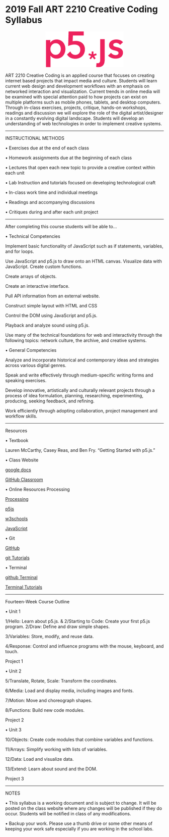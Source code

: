 # 2019 Fall ART 2210 Creative Coding Syllabus

<p>
<p>
<div align=center><img src=img/p5jsImages.png>
<div align=left>
<p>

ART 2210 Creative Coding is an applied course that focuses on creating internet based projects that impact media and culture. Students will learn current web design and development workflows with an emphasis on networked interaction and visualization. Current trends in online media will be examined with special attention paid to how projects can exist on multiple platforms such as mobile phones, tablets, and desktop computers. Through in-class exercises, projects, critique, hands-on workshops, readings and discussion we will explore the role of the digital artist/designer in a constantly evolving digital landscape. Students will develop an understanding of web technologies in order to implement creative systems.

---

INSTRUCTIONAL METHODS

• Exercises due at the end of each class

• Homework assignments due at the beginning of each class

• Lectures that open each new topic to provide a creative context within each unit

• Lab Instruction and tutorials focused on developing technological craft

• In-class work time and individual meetings

• Readings and accompanying discussions

• Critiques during and after each unit project

---


After completing this course students will be able to... 

• Technical Competencies

Implement basic functionality of JavaScript such as if statements, variables, and for loops.

Use JavaScript and p5.js to draw onto an HTML canvas. Visualize data with JavaScript.
Create custom functions.

Create arrays of objects.

Create an interactive interface.

Pull API information from an external website. 

Construct simple layout with HTML and CSS

Control the DOM using JavaScript and p5.js.

Playback and analyze sound using p5.js.

Use many of the technical foundations for web and interactivity through the following topics: network culture, the archive, and creative systems.

• General Competencies

Analyze and incorporate historical and contemporary ideas and strategies across various digital genres.

Speak and write effectively through medium-specific writing forms and speaking exercises.

Develop innovative, artistically and culturally relevant projects through a process of idea formulation, planning, researching, experimenting, producing, seeking feedback, and refining.

Work efficiently through adopting collaboration, project management and workflow skills.

---

Resources

• Textbook

Lauren McCarthy, Casey Reas, and Ben Fry. “Getting Started with p5.js.”

• Class Website

[google docs](https://docs.google.com/document/d/1dVOZsqOWoqFM8xHlvZ5EuB1NEKZik5M_fVrLJnT4AZI/edit?usp=sharing)

[GitHub Classroom](https://creativecodingart2210fall2019section2.github.io/creativeCodingGitHub)

• Online Resources Processing

[Processing](http://processing.org)

[p5js](http://p5js.org) 

[w3schools](http://www.w3schools.com/js)

[JavaScript](https://developer.mozilla.org/en-US/docs/Web/JavaScript) 

• Git

[GitHub](http://rogerdudler.github.io/git-guide/)

[git Tutorials](https://www.atlassian.com/git/tutorials/what-is-version-control) 

• Terminal

[github Terminal](https://github.com/processing/p5.js/wiki/Terminal-and-the-Command-Line) 

[Terminal Tutorials](http://computers.tutsplus.com/tutorials/navigating-the-terminal-a-gentle-introduction--mac-3855)

---

Fourteen-Week Course Outline

• Unit 1

1/Hello: Learn about p5.js. & 2/Starting to Code: Create your first p5.js program.
2/Draw: Define and draw simple shapes.

3/Variables: Store, modify, and reuse data.

4/Response: Control and influence programs with the mouse, keyboard, and touch.

Project 1

• Unit 2

5/Translate, Rotate, Scale: Transform the coordinates. 

6/Media: Load and display media, including images and fonts. 

7/Motion: Move and choreograph shapes.

8/Functions: Build new code modules.

Project 2

• Unit 3

10/Objects: Create code modules that combine variables and functions. 

11/Arrays: Simplify working with lists of variables.

12/Data: Load and visualize data.

13/Extend: Learn about sound and the DOM.

Project 3

---

NOTES

• This syllabus is a working document and is subject to change. It will be posted on the class website where any changes will be published if they do occur. Students will be notified in class of any modifications.

• Backup your work. Please use a thumb drive or some other means of keeping your work safe especially if you are working in the school labs.

